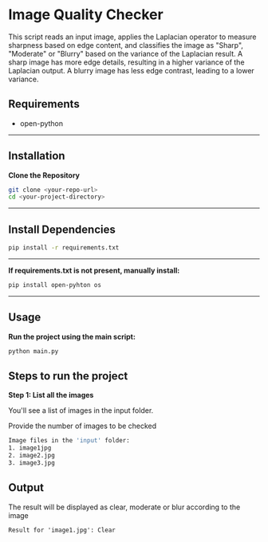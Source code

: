 # Image Quality Checker


This script reads an input image, applies the Laplacian operator to measure sharpness based on edge content, and classifies the image as "Sharp", "Moderate" or "Blurry" based on the variance of the Laplacian result. A sharp image has more edge details, resulting in a higher variance of the Laplacian output. A blurry image has less edge contrast, leading to a lower variance.
## Requirements

- open-python

---

## Installation

**Clone the Repository**
   ```bash
   git clone <your-repo-url>
   cd <your-project-directory>
   ```
---

## Install Dependencies
   ```bash
   pip install -r requirements.txt
   ```
---

**If requirements.txt is not present, manually install:**
   ```bash
   pip install open-pyhton os
   ```
---

## Usage
**Run the project using the main script:**
  ```bash
  python main.py
```

## Steps to run the project 


**Step 1: List all the images**

You'll see a list of images in the input folder.

Provide the number of images to be checked
```bash
Image files in the 'input' folder:
1. image1jpg
2. image2.jpg
3. image3.jpg
```

## Output

The result will be displayed as clear, moderate or blur according to the image
```
Result for 'image1.jpg': Clear
```


